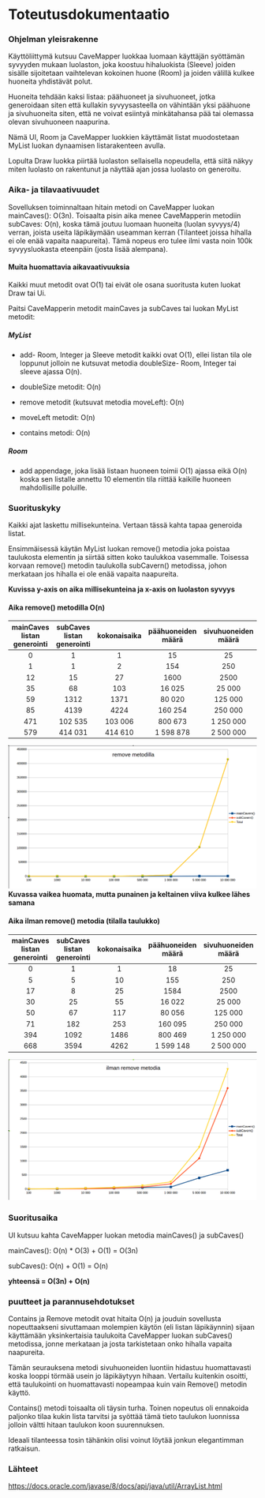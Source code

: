 # Toteutusdokumentaatio

### Ohjelman yleisrakenne
Käyttöliittymä kutsuu CaveMapper luokkaa luomaan käyttäjän syöttämän syvyyden mukaan luolaston, joka koostuu hihaluokista (Sleeve) joiden sisälle sijoitetaan vaihtelevan kokoinen huone (Room) ja joiden välillä kulkee huoneita yhdistävät polut.

Huoneita tehdään kaksi listaa: päähuoneet ja sivuhuoneet, jotka generoidaan siten että kullakin syvyysasteella on vähintään yksi päähuone ja sivuhuoneita siten, että ne voivat esiintyä minkätahansa pää tai olemassa olevan sivuhuoneen naapurina.

Nämä UI, Room ja CaveMapper luokkien käyttämät listat muodostetaan MyList luokan dynaamisen listarakenteen avulla.

Lopulta Draw luokka piirtää luolaston sellaisella nopeudella, että siitä näkyy miten luolasto on rakentunut ja näyttää ajan jossa luolasto on generoitu.

### Aika- ja tilavaativuudet
Sovelluksen toiminnaltaan hitain metodi on CaveMapper luokan mainCaves(): O(3n).
Toisaalta pisin aika menee CaveMapperin metodiin subCaves: O(n), koska tämä joutuu luomaan huoneita (luolan syvyys/4) verran, joista useita läpikäymään useamman kerran (Tilanteet joissa hihalla ei ole enää vapaita naapureita).
Tämä nopeus ero tulee ilmi vasta noin 100k syvyysluokasta eteenpäin (josta lisää alempana).

#### Muita huomattavia aikavaativuuksia
Kaikki muut metodit ovat O(1) tai eivät ole osana suoritusta kuten luokat Draw tai Ui.

Paitsi CaveMapperin metodit mainCaves ja subCaves tai luokan MyList metodit:
##### MyList
- add- Room, Integer ja Sleeve metodit kaikki ovat O(1), ellei listan tila ole loppunut jolloin ne kutsuvat metodia 
doubleSize- Room, Integer tai sleeve ajassa O(n).

- doubleSize metodit: O(n)

- remove metodit (kutsuvat metodia moveLeft): O(n)

- moveLeft metodit: O(n)

- contains metodi: O(n)

##### Room
- add appendage, joka lisää listaan huoneen toimii O(1) ajassa eikä O(n) koska sen listalle annettu 10 elementin tila 
  riittää kaikille huoneen mahdollisille poluille.

### Suorituskyky
Kaikki ajat laskettu millisekunteina.
Vertaan tässä kahta tapaa generoida listat.

Ensimmäisessä käytän MyList luokan remove() metodia joka poistaa taulukosta elementin ja siirtää sitten koko taulukkoa vasemmalle.
Toisessa korvaan remove() metodin taulukolla subCavern() metodissa, johon merkataan jos hihalla ei ole enää vapaita naapureita.

**Kuvissa y-axis on aika millisekunteina ja x-axis on luolaston syvyys**
#### Aika remove() metodilla O(n)
|mainCaves listan generointi| subCaves listan generointi | kokonaisaika | päähuoneiden määrä | sivuhuoneiden määrä | syvyys |
|:---:|:---:|:---:|:---:|:---:|:---:|
| 0 | 1 | 1 | 15 | 25 | 100 |
| 1 | 1 | 2 | 154 | 250  | 1k |
| 12 | 15 | 27 | 1600 | 2500 | 10k |
| 35 | 68 | 103 | 16 025 | 25 000 | 100k |
| 59 | 1312 | 1371 | 80 020 | 125 000 | 500k |
| 85 | 4139 | 4224 | 160 254 | 250 000 | 1mil |
| 471 | 102 535 | 103 006 | 800 673 | 1 250 000 | 5mil |
| 579 | 414 031 | 414 610 | 1 598 878 | 2 500 000 | 10mil |

![removella](https://github.com/Radiant92/tiraLab-Luolasto/blob/master/dokumentaatio/kuvat/removella.png)
**Kuvassa vaikea huomata, mutta punainen ja keltainen viiva kulkee lähes samana**
#### Aika ilman remove() metodia (tilalla taulukko)
|mainCaves listan generointi| subCaves listan generointi | kokonaisaika | päähuoneiden määrä | sivuhuoneiden määrä | syvyys |
|:---:|:---:|:---:|:---:|:---:|:---:|
| 0 | 1 | 1 | 18 | 25 | 100 |
| 5 | 5 | 10 | 155 | 250  | 1k |
| 17 | 8 | 25 | 1584 | 2500 | 10k |
| 30 | 25 | 55 | 16 022 | 25 000 | 100k |
| 50 | 67 | 117 | 80 056 | 125 000 | 500k |
| 71 | 182 | 253 | 160 095 | 250 000 | 1mil |
| 394 | 1092 | 1486 | 800 469 | 1 250 000 | 5mil |
| 668 | 3594 | 4262 | 1 599 148 | 2 500 000 | 10mil |

![ilman removea](https://github.com/Radiant92/tiraLab-Luolasto/blob/master/dokumentaatio/kuvat/ilman_removea.png)

### Suoritusaika

UI kutsuu kahta CaveMapper luokan metodia mainCaves() ja subCaves()

mainCaves(): O(n) * O(3) + O(1) = O(3n)

subCaves(): O(n) + O(1) = O(n)

**yhteensä = O(3n) + O(n)**

### puutteet ja parannusehdotukset
Contains ja Remove metodit ovat hitaita O(n) ja jouduin sovellusta nopeuttaakseni sivuttamaan molempien käytön (eli listan läpikäynnin) sijaan käyttämään yksinkertaisia taulukoita CaveMapper luokan subCaves() metodissa, jonne merkataan ja josta tarkistetaan onko hihalla vapaita naapureita.

Tämän seurauksena metodi sivuhuoneiden luontiin hidastuu huomattavasti koska looppi törmää usein jo läpikäytyyn hihaan.
Vertailu kuitenkin osoitti, että taulukointi on huomattavasti nopeampaa kuin vain Remove() metodin käyttö.

Contains() metodi toisaalta oli täysin turha.
Toinen nopeutus oli ennakoida paljonko tilaa kukin lista tarvitsi ja syöttää tämä tieto taulukon luonnissa jolloin vältti hitaan taulukon koon suurennuksen. 

Ideaali tilanteessa tosin tähänkin olisi voinut löytää jonkun elegantimman ratkaisun.

### Lähteet

https://docs.oracle.com/javase/8/docs/api/java/util/ArrayList.html
